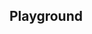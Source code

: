<script setup>
import SwaggerUI from "@/swagger/view/SwaggerUI.vue";

import baseAllAbsWithQueryJson from "@/swagger/json/records/solr/all-record-permit-with-query.json";
import cpAllAbsWithQueryJson from "@/swagger/json/cp/solr/all-record-permit-with-query.json";

import baseAllAbsPermitJson from "@/swagger/json/records/solr/all-record-permit.json";
import cpAllAbsPermitJson from "@/swagger/json/cp/solr/all-record-permit.json";

import baseAllAbsPermitWithCountryJson from "@/swagger/json/records/solr/all-record-with-country.json";
import cpAllAbsPermitWithCountryJson from "@/swagger/json/cp/solr/all-record-with-country.json";

import baseAllAbsPermitWithRegionJson from "@/swagger/json/records/solr/all-record-with-region.json";
import cpAllAbsPermitWithRegionJson from "@/swagger/json/cp/solr/all-record-with-region.json";

import baseAllAbsPermitWithSubFiltersJson from "@/swagger/json/records/solr/all-record-with-subfilters.json";
import cpAllAbsPermitWithSubFiltersJson from "@/swagger/json/cp/solr/all-record-with-subfilters.json";

function mergeJson(base, specific) {
  const merged = JSON.parse(JSON.stringify(base));
  merged.paths["/index"].get.parameters[0].schema.example = specific.example;
  return merged;
}

import { mergeSwaggerWithBase, deepClone } from "@/utils"

const swaggerSpecs = [
  { json: mergeSwaggerWithBase(deepClone(baseJson), cpAllRecordsJson, ['paths']) ,protected: false },
  { json: mergeSwaggerWithBase(deepClone(baseJson), cpAllRecordsWithCountryJson, ['paths']) ,protected: false },
  { json: mergeSwaggerWithBase(deepClone(baseJson), cpAllRecordsWithQueryJson, ['paths']) ,protected: false },
  { json: mergeSwaggerWithBase(deepClone(baseJson), cpAllRecordsWithRegionJson, ['paths']), protected: false },
  { json: mergeSwaggerWithBase(deepClone(baseJson), cpAllRecordsWithSubFiltersJson, ["paths"]), protected: false },
];

</script>

<!--@include: @/../components/records/solr.md-->

## Playground

<SwaggerUI :swaggerSpecs="swaggerSpecs"/>
